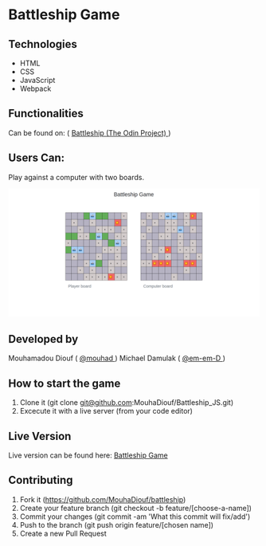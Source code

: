 # Battleship Game

## Technologies

- HTML
- CSS
- JavaScript
- Webpack



## Functionalities

Can be found on: ( <a href="https://www.theodinproject.com/courses/javascript/lessons/battleship">  Battleship (The Odin Project) </a>)

## Users Can: 
Play against a computer with two boards.

![screenshot](./src/screenshot.png)

## Developed by

Mouhamadou Diouf ( <a href="https://github.com/MouhaDiouf"> @mouhad </a>)
Michael Damulak ( <a href="https://github.com/em-em-D"> @em-em-D </a>)

## How to start the game
1. Clone it (git clone git@github.com:MouhaDiouf/Battleship_JS.git)
2. Excecute it with a live server (from your code editor)

## Live Version
Live version can be found here: <a href="https://mouhadiouf.github.io/Battleship_JS/dist/"> Battleship Game </a>

## Contributing

1. Fork it (https://github.com/MouhaDiouf/battleship)
2. Create your feature branch (git checkout -b feature/[choose-a-name])
3. Commit your changes (git commit -am 'What this commit will fix/add')
4. Push to the branch (git push origin feature/[chosen name])
5. Create a new Pull Request
